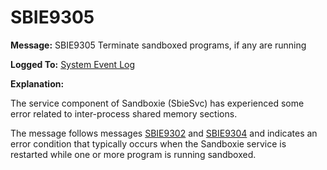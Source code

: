 # SBIE9305


**Message:** SBIE9305 Terminate sandboxed programs, if any are running

**Logged To:** [System Event Log](SystemEventLog.md)

**Explanation:**

The service component of Sandboxie (SbieSvc) has experienced some error related to inter-process shared memory sections.

The message follows messages [SBIE9302](SBIE9302.md) and [SBIE9304](SBIE9304.md) and indicates an error condition that typically occurs when the Sandboxie service is restarted while one or more program is running sandboxed.
